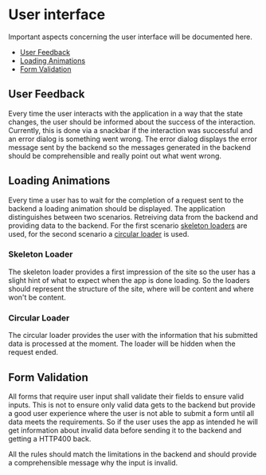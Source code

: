 # User interface
Important aspects concerning the user interface will be documented here.

- [User Feedback](#user-feedback)
- [Loading Animations](#loading-animations)
- [Form Validation](#form-validation)

## User Feedback
Every time the user interacts with the application in a way that the state changes,
the user should be informed about the success of the interaction.
Currently, this is done via a snackbar if the interaction was successful and an error dialog
is something went wrong. The error dialog displays the error message sent by the backend
so the messages generated in the backend should be comprehensible and really point out what went wrong.

## Loading Animations
Every time a user has to wait for the completion of a request sent to the backend a loading animation should be displayed.
The application distinguishes between two scenarios. Retreiving data from the backend and providing data to the backend.
For the first scenario [skeleton loaders](#skeleton-loader) are used, for the second scenario a [circular loader](#circular-loader) is used.

### Skeleton Loader
The skeleton loader provides a first impression of the site so the user has a slight hint
of what to expect when the app is done loading.
So the loaders should represent the structure of the site, where will be content and where won't be content.

### Circular Loader
The circular loader provides the user with the information that his submitted data is processed at the moment.
The loader will be hidden when the request ended.

## Form Validation
All forms that require user input shall validate their fields to ensure valid inputs.
This is not to ensure only valid data gets to the backend but provide a good user experience
where the user is not able to submit a form until all data meets the requirements.
So if the user uses the app as intended he will get information about invalid data before sending 
it to the backend and getting a HTTP400 back.

All the rules should match the limitations in the backend and should provide a comprehensible
message why the input is invalid.